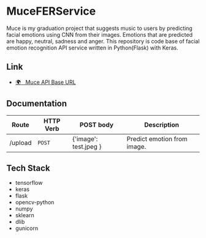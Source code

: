 # MuceFERService

Muce is my graduation project that suggests music to users by predicting facial emotions using CNN from their images. Emotions that are predicted are happy, neutral, sadness and anger. This repository is code base of facial emotion recognition API service written in Python(Flask) with Keras.

## Link

- [🌍 &nbsp; Muce API Base URL](https://muce-fer-api-service.herokuapp.com/)

## Documentation

| Route   | HTTP Verb | POST body             | Description                 |
| ------- | --------- | --------------------- | --------------------------- |
| /upload | `POST`    | {'image': test.jpeg } | Predict emotion from image. |

## Tech Stack

- tensorflow
- keras
- flask
- opencv-python
- numpy
- sklearn
- dlib
- gunicorn
